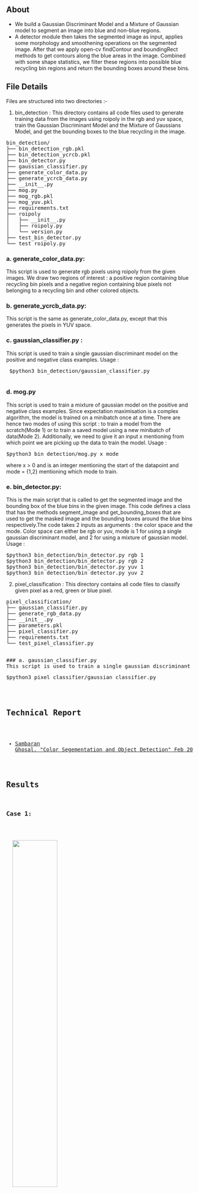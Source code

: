 ## About
* We build a Gaussian Discriminant Model and a Mixture of Gaussian model to segment an image into blue and non-blue regions. 
* A detector module then takes the segmented image as input, applies some morphology and smoothening operations on the segmented image. After that 
we apply open-cv findContour and boundingRect methods to get contours along the blue areas in the image. Combined with some shape statistics, we filter 
these regions into possible blue recycling bin regions and return the bounding boxes around these bins.

## File Details
Files are structured into two directories :- 
1. bin_detection : This directory contains all code files used to generate training data from the images using roipoly in the rgb and yuv space, 
train the Gaussian Discriminant Model and the Mixture of Gaussians Model, and get the bounding boxes to the blue recycling in the image.

<pre>
bin_detection/
├── bin_detection_rgb.pkl
├── bin_detection_ycrcb.pkl
├── bin_detector.py
├── gaussian_classifier.py
├── generate_color_data.py
├── generate_ycrcb_data.py
├── __init__.py
├── mog.py
├── mog_rgb.pkl
├── mog_yuv.pkl
├── requirements.txt
├── roipoly
│   ├── __init__.py
│   ├── roipoly.py
│   └── version.py
├── test_bin_detector.py
└── test_roipoly.py
</pre>

###  a. generate_color_data.py: 
This script is used to generate rgb pixels using roipoly from the given images. We draw two regions of interest : a positive region containing blue 
recycling bin pixels and a negative region containing blue pixels not belonging to a recycling bin and other colored objects. 
### b. generate_ycrcb_data.py: 
This script is the same as generate_color_data.py, except that this generates the pixels in YUV space. 
### c. gaussian_classifier.py : 
This script is used to train a single gaussian discriminant model on the positive and negative class examples. Usage :
 <pre>
 $python3 bin_detection/gaussian_classifier.py
 </pre>
### d. mog.py
This script is used to train a mixture of gaussian model on the positive and negative class examples. Since expectation maximisation is a complex 
algorithm, the model is trained on a minibatch once at a time. There are hence two modes of using this script : to train a model from the scratch(Mode 1) or to train a saved model using a new minibatch of data(Mode 2). Additionally, we need to give it an input x mentioning from which point we are picking up the data to train the model. Usage : 
<pre>
$python3 bin_detection/mog.py x mode
</pre>
where x > 0 and is an integer mentioning the start of the datapoint and mode = {1,2} mentioning which mode to train. 

### e. bin_detector.py: 
This is the main script that is called to get the segmented image and the bounding box of the blue bins in the given image. This code defines a class that has the methods segment_image and get_bounding_boxes that are used to get the masked image and the bounding boxes around the blue bins respectively.The code takes 2 inputs as arguments : the color space and the mode. Color space can either be rgb or yuv, mode is 1 for using a single gaussian discriminant model, and 2 for using a mixture of gaussian model. Usage : 
<pre>
$python3 bin_detection/bin_detector.py rgb 1
$python3 bin_detection/bin_detector.py rgb 2
$python3 bin_detection/bin_detector.py yuv 1
$python3 bin_detection/bin_detector.py yuv 2
</pre>

2. pixel_classification : This directory contains all code files to classify given pixel as a red, green or blue pixel. 

<pre>
pixel_classification/
├── gaussian_classifier.py
├── generate_rgb_data.py
├── __init__.py
├── parameters.pkl
├── pixel_classifier.py
├── requirements.txt
└── test_pixel_classifier.py
<pre>

### a. gaussian_classifier.py
This script is used to train a single gaussian discriminant model on the red, green and blue class examples. Usage : 
<pre>
$python3 pixel_classifier/gaussian_classifier.py
</pre>



## Technical Report
* [Sambaran Ghosal. "Color Segementation and Object Detection" Feb 2022](report/ColorSegmentationAndBinDetection.pdf)

## Results

### Case 1:
<p float="left">
  <img src="images/mask/0061.eps" width="49%" />
  <img src="images/bin/0061.eps" width="49%" /> 
</p>

### Case 2:
<p float="left">
  <img src="images/mask/0062.eps" width="49%" />
  <img src="images/bin/0062.eps" width="49%" /> 
</p>

### Case 3:
<p float="left">
  <img src="images/mask/0063.eps" width="49%" />
  <img src="images/bin/0063.eps" width="49%" /> 
</p>

### Case 4:
<p float="left">
  <img src="images/mask/0064.eps" width="49%" />
  <img src="images/bin/0064.eps" width="49%" /> 
</p>

### Case 5:
<p float="left">
  <img src="images/mask/0065.eps" width="49%" />
  <img src="images/bin/0065.eps" width="49%" /> 
</p>

### Case 6:
<p float="left">
  <img src="images/mask/0066.eps" width="49%" />
  <img src="images/bin/0066.eps" width="49%" /> 
</p>

### Case 7:
<p float="left">
  <img src="images/mask/0067.eps" width="49%" />
  <img src="images/bin/0067.eps" width="49%" /> 
</p>

### Case 8:
<p float="left">
  <img src="images/mask/0068.eps" width="49%" />
  <img src="images/bin/0068.eps" width="49%" /> 
</p>

### Case 9:
<p float="left">
  <img src="images/mask/0069.eps" width="49%" />
  <img src="images/bin/0069.eps" width="49%" /> 
</p>

### Case 10:
<p float="left">
  <img src="images/mask/0070.eps" width="49%" />
  <img src="images/bin/0070.eps" width="49%" /> 
</p>